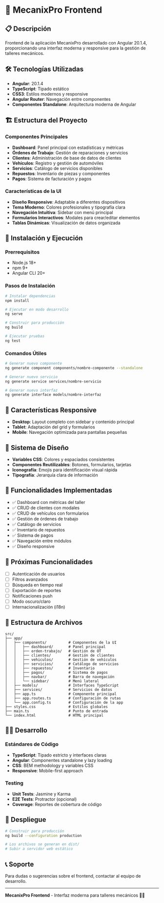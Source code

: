 # 🚗 MecanixPro Frontend

## 📋 Descripción
Frontend de la aplicación MecanixPro desarrollado con Angular 20.1.4, proporcionando una interfaz moderna y responsive para la gestión de talleres mecánicos.

## 🛠️ Tecnologías Utilizadas
- **Angular**: 20.1.4
- **TypeScript**: Tipado estático
- **CSS3**: Estilos modernos y responsive
- **Angular Router**: Navegación entre componentes
- **Componentes Standalone**: Arquitectura moderna de Angular

## 🏗️ Estructura del Proyecto

### Componentes Principales
- **Dashboard**: Panel principal con estadísticas y métricas
- **Órdenes de Trabajo**: Gestión de reparaciones y servicios
- **Clientes**: Administración de base de datos de clientes
- **Vehículos**: Registro y gestión de automóviles
- **Servicios**: Catálogo de servicios disponibles
- **Repuestos**: Inventario de piezas y componentes
- **Pagos**: Sistema de facturación y pagos

### Características de la UI
- **Diseño Responsive**: Adaptable a diferentes dispositivos
- **Tema Moderno**: Colores profesionales y tipografía clara
- **Navegación Intuitiva**: Sidebar con menú principal
- **Formularios Interactivos**: Modales para crear/editar elementos
- **Tablas Dinámicas**: Visualización de datos organizada

## 🚀 Instalación y Ejecución

### Prerrequisitos
- Node.js 18+ 
- npm 9+
- Angular CLI 20+

### Pasos de Instalación
```bash
# Instalar dependencias
npm install

# Ejecutar en modo desarrollo
ng serve

# Construir para producción
ng build

# Ejecutar pruebas
ng test
```

### Comandos Útiles
```bash
# Generar nuevo componente
ng generate component components/nombre-componente --standalone

# Generar nuevo servicio
ng generate service services/nombre-servicio

# Generar nueva interfaz
ng generate interface models/nombre-interfaz
```

## 📱 Características Responsive
- **Desktop**: Layout completo con sidebar y contenido principal
- **Tablet**: Adaptación del grid y formularios
- **Mobile**: Navegación optimizada para pantallas pequeñas

## 🎨 Sistema de Diseño
- **Variables CSS**: Colores y espaciados consistentes
- **Componentes Reutilizables**: Botones, formularios, tarjetas
- **Iconografía**: Emojis para identificación visual rápida
- **Tipografía**: Jerarquía clara de información

## 🔧 Funcionalidades Implementadas
- ✅ Dashboard con métricas del taller
- ✅ CRUD de clientes con modales
- ✅ CRUD de vehículos con formularios
- ✅ Gestión de órdenes de trabajo
- ✅ Catálogo de servicios
- ✅ Inventario de repuestos
- ✅ Sistema de pagos
- ✅ Navegación entre módulos
- ✅ Diseño responsive

## 🌟 Próximas Funcionalidades
- [ ] Autenticación de usuarios
- [ ] Filtros avanzados
- [ ] Búsqueda en tiempo real
- [ ] Exportación de reportes
- [ ] Notificaciones push
- [ ] Modo oscuro/claro
- [ ] Internacionalización (i18n)

## 📁 Estructura de Archivos
```
src/
├── app/
│   ├── components/          # Componentes de la UI
│   │   ├── dashboard/       # Panel principal
│   │   ├── orden-trabajo/   # Gestión de OT
│   │   ├── clientes/        # Gestión de clientes
│   │   ├── vehiculos/       # Gestión de vehículos
│   │   ├── servicios/       # Catálogo de servicios
│   │   ├── repuestos/       # Inventario
│   │   ├── pagos/           # Sistema de pagos
│   │   ├── navbar/          # Barra de navegación
│   │   └── sidebar/         # Menú lateral
│   ├── models/              # Interfaces TypeScript
│   ├── services/            # Servicios de datos
│   ├── app.ts               # Componente principal
│   ├── app.routes.ts        # Configuración de rutas
│   └── app.config.ts        # Configuración de la app
├── styles.css               # Estilos globales
├── main.ts                  # Punto de entrada
└── index.html               # HTML principal
```

## 👨‍💻 Desarrollo

### Estándares de Código
- **TypeScript**: Tipado estricto y interfaces claras
- **Angular**: Componentes standalone y lazy loading
- **CSS**: BEM methodology y variables CSS
- **Responsive**: Mobile-first approach

### Testing
- **Unit Tests**: Jasmine y Karma
- **E2E Tests**: Protractor (opcional)
- **Coverage**: Reportes de cobertura de código

## 🚀 Despliegue
```bash
# Construir para producción
ng build --configuration production

# Los archivos se generan en dist/
# Subir a servidor web estático
```

## 📞 Soporte
Para dudas o sugerencias sobre el frontend, contactar al equipo de desarrollo.

---

**MecanixPro Frontend** - Interfaz moderna para talleres mecánicos 🚗✨
